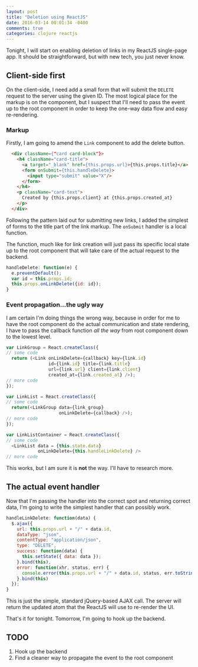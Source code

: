 ```yaml
---
layout: post
title: "Deletion using ReactJS"
date: 2016-03-14 00:01:34 -0400
comments: true
categories: clojure reactjs
---
```


Tonight, I will start on enabling deletion of links in my ReactJS single-page app. It should be straightforward, but with new tech, you just never know.

## Client-side first

On the client-side, I need add a small form that will submit the `DELETE` request to the server using the given ID. The most logical place for the markup is on the component, but I suspect that I'll need to pass the event up to the root component in order to keep the one-way data flow and easy re-rendering.

### Markup

Firstly, I am going to amend the `Link` component to add the delete button.


``` html
  <div className={"card card-block"}>
    <h4 className="card-title">
      <a target="_blank" href={this.props.url}>{this.props.title}</a>
      <form onSubmit={this.handleDelete}>
        <input type="submit" value="X"/>
      </form>
    </h4>
    <p className="card-text">
      Created by {this.props.client} at {this.props.created_at}
    </p>
  </div>
```

Following the pattern laid out for submitting new links, I added the simplest of forms to the title part of the link markup. The `onSubmit` handler is a local function.

The function, much like for link creation will just pass its specific local state up to the root component that will take care of the actual request to the backend.

``` javascript
handleDelete: function(e) {
  e.preventDefault();
  var id = this.props.id;
  this.props.onLinkDelete({id: id});    
}
```

### Event propagation...the ugly way

I am certain I'm doing things the wrong way, because in order for me to have the root component do the actual communication and state rendering, I have to pass the callback function *all the way* from root component down to the lowest level.

``` javascript
var LinkGroup = React.createClass({
// some code
  return (<Link onLinkDelete={callback} key={link.id}
                id={link.id} title={link.title}
                url={link.url} client={link.client}
                created_at={link.created_at} />);
// more code
});

var LinkList = React.createClass({
// some code
  return(<LinkGroup data={link_group}
                    onLinkDelete={callback} />);
// more code
});

var LinkListContainer = React.createClass({
// some code
  <LinkList data = {this.state.data}
            onLinkDelete={this.handleLinkDelete} />
// more code
```

This works, but I am sure it is **not** the way. I'll have to research more.

## The actual event handler

Now that I'm passing the handler into the correct spot and returning correct data, I'm going to write the simplest handler that can possibly work.

``` javascript
handleLinkDelete: function(data) {
  $.ajax({
    url: this.props.url + "/" + data.id,
    dataType: "json",
    contentType: "application/json",
    type: "DELETE",
    success: function(data) {
      this.setState({ data: data });
    }.bind(this),
    error: function(xhr, status, err) {
      console.error(this.props.url + "/" + data.id, status, err.toString());
    }.bind(this)
  });
}
```

This is just the simple, standard jQuery-based AJAX call. The server will return the updated atom that the ReactJS will use to re-render the UI.

That's it for tonight. Tomorrow, I'm going to hook up the backend.

## TODO

1. Hook up the backend
2. Find a cleaner way to propagate the event to the root component
